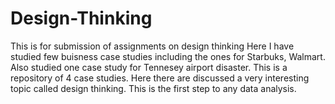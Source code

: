 # Design-Thinking
This is for submission of assignments on design thinking
Here I have studied few buisness case studies including the ones for Starbuks, Walmart.
Also studied one case study for Tennesey airport disaster.
This is a repository of 4 case studies. Here there are discussed a very interesting topic called design thinking. This is the first step to any data analysis.
